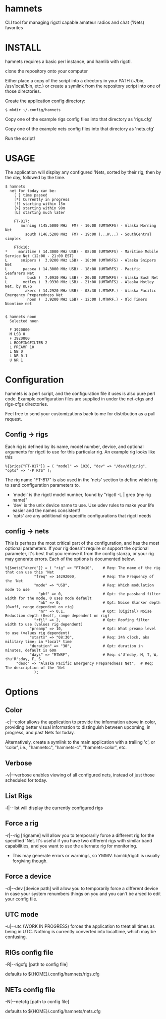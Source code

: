 # hamnets
  CLI tool for managing rigctl capable amateur radios and chat ('Nets)  favorites


# INSTALL
  hamnets requires a basic perl instance, and hamlib with rigctl.

  clone the repository onto your computer

  Either place a copy of the script into a directory in your PATH (~/bin, /usr/local/bin, etc.)
  or create a symlink from the repository script into one of those directories.

  Create the application config directory:

    $ mkdir ~/.config/hamnets

  Copy one of the example rigs config files into that directory as 'rigs.cfg'

  Copy one of the example nets config files into that directory as 'nets.cfg'

  Run the script!

# USAGE
  The application will display any configured 'Nets, sorted by their rig,
  then by the day, followed by the time.

    $ hamnets
      net for today can be:
        [ ] time passed
        [*] Currently in progress
        [!] starting within 15m
        [>] starting within 90m
        [L] starting much later

        FT-817:
           morning (145.5000 MHz  FM) - 10:00 (UMTWRFS) - Alaska Morning Net
             south (146.5200 MHz  FM) - 19:00 (...W...) - SouthCentral simplex

        FTdx10:
    *     maritime ( 14.3000 MHz USB) - 08:00 (UMTWRFS) - Maritime Mobile Service Net (12:00 - 21:00 EST)
    L      snipers (  3.9200 MHz LSB) - 18:00 (UMTWRFS) - Alaska Snipers Net
    L       pacsea ( 14.3000 MHz USB) - 18:00 (UMTWRFS) - Pacific Seafarers Net
    L         bush (  7.0930 MHz LSB) - 20:00 (UMTWRFS) - Alaska Bush Net
    L       motley (  3.9330 MHz LSB) - 21:00 (UMTWRFS) - Alaska Motley Net, by KL7G
             akerc ( 14.2920 MHz USB) - 08:30 (.MTWRF.) - Alaska Pacific Emergency Preparedness Net
              noon (  3.9200 MHz LSB) - 12:00 (.MTWRF.) - Old Timers Noontime net


    $ hamnets noon
      Selected noon

      F 3920000 
      M LSB 0 
      F 3920000 
      L ROOFINGFILTER 2 
      L PREAMP 10 
      L NB 0 
      L NB 0.1 
      U NR 1 

# Configuration
  hamnets is a perl script, and the configuration file it uses is also pure
  perl code.  Example configuration files are supplied in under the net-cfgs
  and rigs-cfgs directories. 

  Feel free to send your customizations back to me for distribution as a pull request.

## Config -> rigs
  Each rig is defined by its name, model number, device, and optional
  arguments for rigctl to use for this particular rig.   An example rig
  looks like this

    %{$rigs{"FT-817"}} = ( "model" => 1020, "dev" => "/dev/digirig", "opts" => "-P RTS" );

  The rig name "FT-817" is also used in the 'nets' section to define which
  rig to send configuration parameters to.

  * 'model' is the rigctl model number, found by "rigctl -L | grep (my rig name)"
  * 'dev'  is the unix device name to use.  Use udev rules to make your life easier and the names consistent!
  * 'opts' are any additional rig-specific configurations that rigctl needs

## config -> nets
  This is perhaps the most critical part of the configuration, and has the
  most optional parameters.  If your rig doesn't require or support the optional
  parameter, it's best that you remove it from the config stanza, or your rig
  may generate errors.  Each of the options is documented below.

    %{$nets{"akerc"}} = ( "rig" => "FTdx10",    # Req: The name of the rig that can use this 'Net
                 "freq" => 14292000,            # Req: The Frequency of the 'Net
                 "mode" => "USB",               # Req: Which modulation mode to use
                   "pbf" => 0,                  # Opt: the passband filter width for the mode, 0 uses mode default
                   "nb" => 0,                   # Opt: Noise Blanker depth (0=off, range dependent on rig)
                   "nr" => 0.1,                 # Opt: (Digital) Noise Reduction depth (0=off, range dependent on rig)
                 "rfil" => 2,                   # Opt: Roofing filter width to use (values rig dependent)
               "preamp" => 10,                  # Opt: What preamp level to use (values rig dependent)
               "starts" => "08:30",             # Req: 24h clock, aka military time; in *local* time
               "duration" => "30",              # Opt: duration in minutes, default is 60m
               "days" => "MTWRF",               # Req: s'U'nday, M, T, W, thu'R'sday, F, S
         "desc" => "Alaska Pacific Emergency Preparedness Net",  # Req: The description of the 'Net
                 );


# Options

## Color
  -c|--color  allows the application to provide the information above in color, providing
  better visual information to distinguish between upcoming, in progress, and past Nets
  for today.

  Alternatively, create a symlink to the main application with a trailing 'c', or
  'color',  i.e.,  "hamnetsc", "hamnets-c", "hamnets-color", etc.


## Verbose
  -v|--verbose enables viewing of all configured nets, instead of
  just those scheduled for today.


## List Rigs
  -l|--list  will display the currently configured rigs

## Force a rig
  -r|--rig  [rigname]   will allow you to temporarily force a different rig for
  the specified 'Net.  It's useful if you have two different rigs with similar
  band capabilities, and you want to use the alternate rig for monitoring.  
  * This may generate errors or warnings, so YMMV.  hamlib/rigctl is usually
  forgiving though.

## Force a device
  -d|--dev  [device path]  will allow you to temporarily force a different
  device in case your system renumbers things on you and you can't be arsed
  to edit your config file.

## UTC mode
  -u|--utc  (WORK IN PROGRESS) forces the application to treat all times as
  being in UTC.  Nothing is currently converted into localtime, which may be
  confusing.

## RIGs config file
  -R|--rigcfg [path to config file]

  defaults to  ${HOME}/.config/hamnets/rigs.cfg

## NETs config file
  -N|--netcfg [path to config file]

  defaults to  ${HOME}/.config/hamnets/nets.cfg

